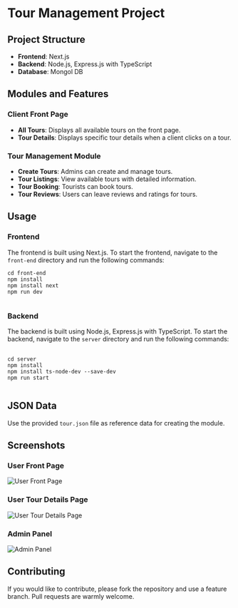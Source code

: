 
  <h1>Tour Management Project</h1>

  <h2>Project Structure</h2>
    <ul>
        <li><strong>Frontend</strong>: Next.js</li>
        <li><strong>Backend</strong>: Node.js, Express.js with TypeScript</li>
        <li><strong>Database</strong>: Mongol DB</li>
   </ul>



  <h2>Modules and Features</h2>
  <h3>Client Front Page</h3>
  <ul>
        <li><strong>All Tours</strong>: Displays all available tours on the front page.</li>
        <li><strong>Tour Details</strong>: Displays specific tour details when a client clicks on a tour.</li>
    </ul>

   <h3>Tour Management Module</h3>
    <ul>
        <li><strong>Create Tours</strong>: Admins can create and manage tours.</li>
        <li><strong>Tour Listings</strong>: View available tours with detailed information.</li>
        <li><strong>Tour Booking</strong>: Tourists can book tours.</li>
        <li><strong>Tour Reviews</strong>: Users can leave reviews and ratings for tours.</li>
    </ul>

  <h2>Usage</h2>
    <h3>Frontend</h3>
    <p>The frontend is built using Next.js. To start the frontend, navigate to the <code>front-end</code> directory and run the following commands:</p>
    <pre><code>cd front-end
npm install
npm install next 
npm run dev
    </code></pre>

   <h3>Backend</h3>
    <p>The backend is built using Node.js, Express.js with TypeScript. To start the backend, navigate to the <code>server</code> directory and run the following commands:</p>
    <pre>
      <code> 
cd server
npm install 
npm install ts-node-dev --save-dev
npm run start
    </code></pre>

 

  <h2>JSON Data</h2>
    <p>Use the provided <code>tour.json</code> file as reference data for creating the module.</p>

   <h2>Screenshots</h2>
    <h3>User Front Page</h3>
    <img src="path/to/user-front-page-screenshot.png" alt="User Front Page">

   <h3>User Tour Details Page</h3>
    <img src="path/to/user-tour-details-screenshot.png" alt="User Tour Details Page">

  <h3>Admin Panel</h3>
    <img src="path/to/admin-panel-screenshot.png" alt="Admin Panel">

  <h2>Contributing</h2>
    <p>If you would like to contribute, please fork the repository and use a feature branch. Pull requests are warmly welcome.</p>

